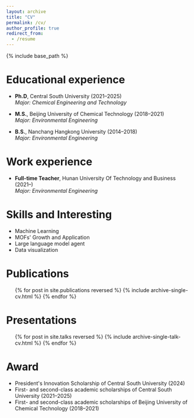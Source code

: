 ```yaml
---
layout: archive
title: "CV"
permalink: /cv/
author_profile: true
redirect_from:
  - /resume
---
```


{% include base_path %}

Educational experience
======
* **Ph.D**, Central South University (2021–2025)  
  _Major: Chemical Engineering and Technology_

* **M.S.**, Beijing University of Chemical Technology (2018–2021)  
  _Major: Environmental Engineering_

* **B.S.**, Nanchang Hangkong University (2014–2018)  
  _Major: Environmental Engineering_

Work experience
======
* **Full-time Teacher**, Hunan University Of Technology and Business (2021–)  
  _Major: Environmental Engineering_
  
Skills and Interesting
======
* Machine Learning
* MOFs' Growth and Application
* Large language model agent
* Data visualization

Publications
======
  <ul>{% for post in site.publications reversed %}
    {% include archive-single-cv.html %}
  {% endfor %}</ul>
  
Presentations
======
  <ul>{% for post in site.talks reversed %}
    {% include archive-single-talk-cv.html  %}
  {% endfor %}</ul>

<!--  
Teaching
======
  <ul>{% for post in site.teaching reversed %}
    {% include archive-single-cv.html %}
  {% endfor %}</ul>
-->

<!-- 
Service and leadership
======
* Currently signed in to 43 different slack teams
-->

Award
======
* President's Innovation Scholarship of Central South University (2024) 
* First- and second-class academic scholarships of Central South University (2021–2025)
* First- and second-class academic scholarships of Beijing University of Chemical Technology (2018–2021)
